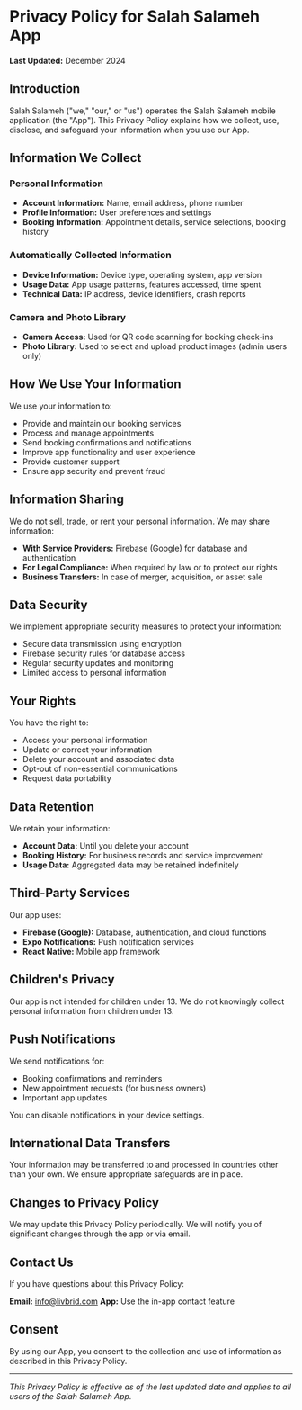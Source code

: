 # Privacy Policy for Salah Salameh App

**Last Updated:** December 2024

## Introduction

Salah Salameh ("we," "our," or "us") operates the Salah Salameh mobile application (the "App"). This Privacy Policy explains how we collect, use, disclose, and safeguard your information when you use our App.

## Information We Collect

### Personal Information

- **Account Information:** Name, email address, phone number
- **Profile Information:** User preferences and settings
- **Booking Information:** Appointment details, service selections, booking history

### Automatically Collected Information

- **Device Information:** Device type, operating system, app version
- **Usage Data:** App usage patterns, features accessed, time spent
- **Technical Data:** IP address, device identifiers, crash reports

### Camera and Photo Library

- **Camera Access:** Used for QR code scanning for booking check-ins
- **Photo Library:** Used to select and upload product images (admin users only)

## How We Use Your Information

We use your information to:

- Provide and maintain our booking services
- Process and manage appointments
- Send booking confirmations and notifications
- Improve app functionality and user experience
- Provide customer support
- Ensure app security and prevent fraud

## Information Sharing

We do not sell, trade, or rent your personal information. We may share information:

- **With Service Providers:** Firebase (Google) for database and authentication
- **For Legal Compliance:** When required by law or to protect our rights
- **Business Transfers:** In case of merger, acquisition, or asset sale

## Data Security

We implement appropriate security measures to protect your information:

- Secure data transmission using encryption
- Firebase security rules for database access
- Regular security updates and monitoring
- Limited access to personal information

## Your Rights

You have the right to:

- Access your personal information
- Update or correct your information
- Delete your account and associated data
- Opt-out of non-essential communications
- Request data portability

## Data Retention

We retain your information:

- **Account Data:** Until you delete your account
- **Booking History:** For business records and service improvement
- **Usage Data:** Aggregated data may be retained indefinitely

## Third-Party Services

Our app uses:

- **Firebase (Google):** Database, authentication, and cloud functions
- **Expo Notifications:** Push notification services
- **React Native:** Mobile app framework

## Children's Privacy

Our app is not intended for children under 13. We do not knowingly collect personal information from children under 13.

## Push Notifications

We send notifications for:

- Booking confirmations and reminders
- New appointment requests (for business owners)
- Important app updates

You can disable notifications in your device settings.

## International Data Transfers

Your information may be transferred to and processed in countries other than your own. We ensure appropriate safeguards are in place.

## Changes to Privacy Policy

We may update this Privacy Policy periodically. We will notify you of significant changes through the app or via email.

## Contact Us

If you have questions about this Privacy Policy:

**Email:** info@livbrid.com
**App:** Use the in-app contact feature

## Consent

By using our App, you consent to the collection and use of information as described in this Privacy Policy.

---

_This Privacy Policy is effective as of the last updated date and applies to all users of the Salah Salameh App._
